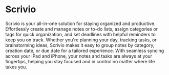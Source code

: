 # Scrivio

Scrivio is your all-in-one solution for staying organized and productive. Effortlessly create and manage notes or to-do lists, assign categories or tags for quick organization, and set deadlines with helpful reminders to keep you on track. Whether you're planning your day, tracking tasks, or brainstorming ideas, Scrivio makes it easy to group notes by category, creation date, or due date for a tailored experience. With seamless syncing across your iPad and iPhone, your notes and tasks are always at your fingertips, helping you stay focused and in control no matter where life takes you.
